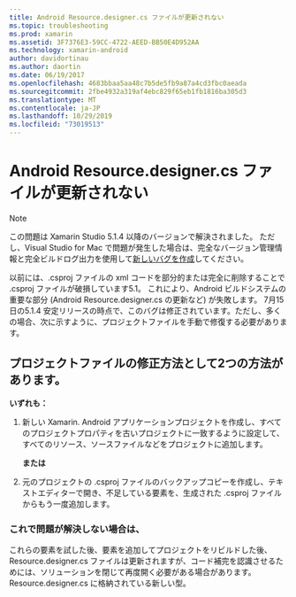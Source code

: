 ```yaml
---
title: Android Resource.designer.cs ファイルが更新されない
ms.topic: troubleshooting
ms.prod: xamarin
ms.assetid: 3F7376E3-59CC-4722-AEED-BB50E4D952AA
ms.technology: xamarin-android
author: davidortinau
ms.author: daortin
ms.date: 06/19/2017
ms.openlocfilehash: 4683bbaa5aa48c7b5de5fb9a87a4cd3fbc0aeada
ms.sourcegitcommit: 2fbe4932a319af4ebc829f65eb1fb1816ba305d3
ms.translationtype: MT
ms.contentlocale: ja-JP
ms.lasthandoff: 10/29/2019
ms.locfileid: "73019513"
---
```

# <a name="my-android-resourcedesignercs-file-will-not-update"></a>Android Resource.designer.cs ファイルが更新されない

> [!NOTE]
> この問題は Xamarin Studio 5.1.4 以降のバージョンで解決されました。 ただし、Visual Studio for Mac で問題が発生した場合は、完全なバージョン管理情報と完全ビルドログ出力を使用して[新しいバグを作成](~/cross-platform/troubleshooting/questions/howto-file-bug.md)してください。

以前には、.csproj ファイルの xml コードを部分的または完全に削除することで .csproj ファイルが破損しています5.1。 これにより、Android ビルドシステムの重要な部分 (Android Resource.designer.cs の更新など) が失敗します。 7月15日の5.1.4 安定リリースの時点で、このバグは修正されています。ただし、多くの場合、次に示すように、プロジェクトファイルを手動で修復する必要があります。

## <a name="two-possible-approaches-to-fixing-up-the-project-file"></a>プロジェクトファイルの修正方法として2つの方法があります。

**いずれも：**

1. 新しい Xamarin. Android アプリケーションプロジェクトを作成し、すべてのプロジェクトプロパティを古いプロジェクトに一致するように設定して、すべてのリソース、ソースファイルなどをプロジェクトに追加します。

   **または**

2. 元のプロジェクトの .csproj ファイルのバックアップコピーを作成し、テキストエディターで開き、不足している要素を、生成された .csproj ファイルからもう一度追加します。

### <a name="if-this-does-not-solve-the-problem"></a>これで問題が解決しない場合は、

これらの要素を試した後、要素を追加してプロジェクトをリビルドした後、Resource.designer.cs ファイルは更新されますが、コード補完を認識させるためには、ソリューションを閉じて再度開く必要がある場合があります。Resource.designer.cs に格納されている新しい型。 
